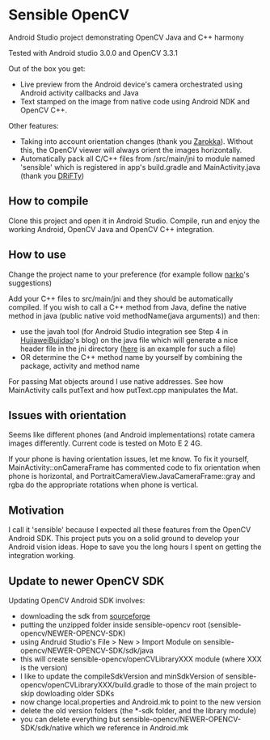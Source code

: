 # Sensible OpenCV
Android Studio project demonstrating OpenCV Java and C++ harmony

Tested with Android studio 3.0.0 and OpenCV 3.3.1

Out of the box you get:
- Live preview from the Android device's camera orchestrated using Android activity callbacks and Java
- Text stamped on the image from native code using Android NDK and OpenCV C++.

Other features:
- Taking into account orientation changes (thank you [Zarokka](http://answers.opencv.org/question/7313/rotating-android-camera-to-portrait/?answer=29866#post-id-29866)).
Without this, the OpenCV viewer will always orient the images horizontally.
- Automatically pack all C/C++ files from /src/main/jni to module named 'sensible' which is registered in app's build.gradle and MainActivity.java (thank you [DRiFTy](http://stackoverflow.com/a/8980441/5799810)) 

## How to compile

Clone this project and open it in Android Studio. Compile, run and enjoy the working Android, OpenCV Java and OpenCV C++ integration.

## How to use

Change the project name to your preference (for example follow [narko](http://stackoverflow.com/a/38011028/5799810)'s suggestions)

Add your C++ files to src/main/jni and they should be automatically compiled. 
If you wish to call a C++ method from Java, define the native method in java (public native void methodName(java arguments)) and then:
- use the javah tool (for Android Studio integration see Step 4 in [HujiaweiBujidao](http://hujiaweibujidao.github.io/blog/2014/10/22/android-ndk-and-opencv-development-with-android-studio)'s blog)
on the java file which will generate a nice header file in the jni directory ([here](app/src/main/jni/primalpond_com_sensibleopencv_MainActivity.h) is an example for such a file)
- OR determine the C++ method name by yourself by combining the package, activity and method name

For passing Mat objects around I use native addresses. See how MainActivity calls putText and how putText.cpp manipulates the Mat.

## Issues with orientation
Seems like different phones (and Android implementations) rotate camera images differently. Current code is tested on Moto E 2 4G. 

If your phone is having orientation issues, let me know. To fix it yourself, MainActivity::onCameraFrame has commented code to fix orientation when phone is horizontal, and PortraitCameraView.JavaCameraFrame::gray and rgba do the appropriate rotations when phone is vertical.

## Motivation

I call it 'sensible' because I expected all these features from the OpenCV Android SDK. This project puts you on a solid ground to develop your Android vision ideas. Hope to save you the long hours I spent on getting the integration working. 

## Update to newer OpenCV SDK

Updating OpenCV Android SDK involves:
- downloading the sdk from [sourceforge](https://sourceforge.net/projects/opencvlibrary/files/opencv-android/)
- putting the unzipped folder inside sensible-opencv root (sensible-opencv/NEWER-OPENCV-SDK) 
- using Andruid Studio's File > New > Import Module on sensible-opencv/NEWER-OPENCV-SDK/sdk/java
- this will create sensible-opencv/openCVLibraryXXX module (where XXX is the version)
- I like to update the compileSdkVersion and minSdkVersion of sensible-opencv/openCVLibraryXXX/build.gradle to those of the main project to skip dowloading older SDKs
- now change local.properties and Android.mk to point to the new version
- delete the old version folders (the *-sdk folder, and the library module)
- you can delete everything but sensible-opencv/NEWER-OPENCV-SDK/sdk/native which we reference in Android.mk
